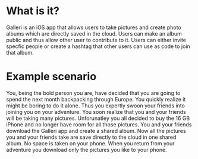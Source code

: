 # What is it?

Galleri is an iOS app that allows users to take pictures and create photo albums which are directly saved in the cloud.
Users can make an album public and thus allow other user to contribute to it. Users can either invite specfic people or create 
a hashtag that other users can use as code to join that album.

# Example scenario

You, being the bold person you are, have decided that you are going to spend the next month backpacking through Europe.
You quickly realize it might be boring to do it alone. Thus you expertly swoon your friends into joining you on your adventure.
You soon realize that you and your friends will be taking many pictures. Unforunatley you all decided to buy the 16 GB iPhone
and no longer have room for all those pictures. You and your friends download the Galleri app and create a shared album.
Now all the pictures you and your friends take are save directly to the cloud in one shared album. No space is taken on your phone.
When you return from your adventure you download only the pictures you like to your phone.


